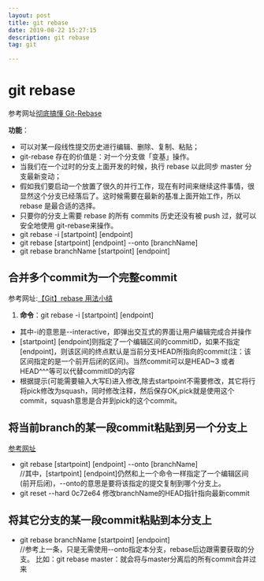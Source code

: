 ```yaml
---
layout: post
title: git rebase
date: 2019-08-22 15:27:15
description: git rebase
tag: git

---
```

# git rebase
参考网址[彻底搞懂 Git-Rebase](http://jartto.wang/2018/12/11/git-rebase/)

**功能**：
+ 可以对某一段线性提交历史进行编辑、删除、复制、粘贴；
+ git-rebase 存在的价值是：对一个分支做「变基」操作。
+ 当我们在一个过时的分支上面开发的时候，执行 rebase 以此同步 master 分支最新变动；
+ 假如我们要启动一个放置了很久的并行工作，现在有时间来继续这件事情，很显然这个分支已经落后了。这时候需要在最新的基准上面开始工作，所以 rebase 是最合适的选择。
+ 只要你的分支上需要 rebase 的所有 commits 历史还没有被 push 过，就可以安全地使用 git-rebase来操作。
+ git rebase -i  [startpoint]  [endpoint]
+ git rebase  [startpoint]   [endpoint]  --onto  [branchName]  
+ git rebase branchName  [startpoint]   [endpoint]  

## 合并多个commit为一个完整commit
参考网址:[【Git】rebase 用法小结](https://www.jianshu.com/p/4a8f4af4e803)  

1. **命令**：git rebase -i  [startpoint]  [endpoint]

+ 其中-i的意思是--interactive，即弹出交互式的界面让用户编辑完成合并操作
+ [startpoint]  [endpoint]则指定了一个编辑区间的commitID，如果不指定[endpoint]，则该区间的终点默认是当前分支HEAD所指向的commit(注：该区间指定的是一个前开后闭的区间)。当然commit可以是HEAD~3 或者 HEAD^^^等可以代替commitID的内容
+ 根据提示(可能需要输入大写E)进入修改,除去startpoint不需要修改，其它将行将pick修改为squash，同时修改注释，然后保存OK,pick就是使用这个commit，squash意思是合并到pick的这个commit。  
  

## 将当前branch的某一段commit粘贴到另一个分支上

[参考网址](https://www.jianshu.com/p/4a8f4af4e803)
+ git rebase  [startpoint]   [endpoint]  --onto  [branchName]  
//其中，[startpoint]  [endpoint]仍然和上一个命令一样指定了一个编辑区间(前开后闭)，--onto的意思是要将该指定的提交复制到哪个分支上。
+ git reset --hard  0c72e64 修改branchName的HEAD指针指向最新commit

## 将其它分支的某一段commit粘贴到本分支上
+ git rebase branchName  [startpoint]   [endpoint]  
//参考上一条，只是无需使用--onto指定本分支，rebase后边跟需要获取的分支。
比如：git rebase master：就会将与master分离后的所有commit合并过来
 